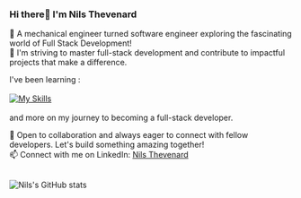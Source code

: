 ### Hi there👋 I'm Nils Thevenard 

🔧 A mechanical engineer turned software engineer exploring the fascinating world of Full Stack Development!<br>
🚀 I'm striving to master full-stack development and contribute to impactful projects that make a difference.



I've been learning :<br><br>
[![My Skills](https://skillicons.dev/icons?i=js,html,css,nodejs,react,tailwind,dotnet,cs,github,mysql,mongodb,azure,docker)](https://skillicons.dev)<br><br>
and more on my journey to becoming a full-stack developer.

👯 Open to collaboration and always eager to connect with fellow developers. Let's build something amazing together!<br>
📫 Connect with me on LinkedIn:  [Nils Thevenard](https://linkedin.com/in/nils-thevenard-117685193/)
<br><br>


![Nils's GitHub stats](https://github-readme-stats.vercel.app/api?username=nils-thevenard&theme=dark&show_icons=true&hide_rank=true)


